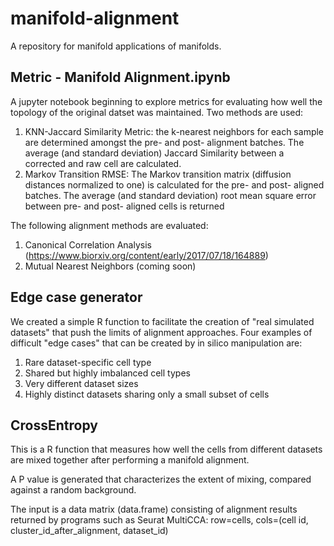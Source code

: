 # manifold-alignment
A repository for manifold applications of manifolds. 
## Metric - Manifold Alignment.ipynb
A jupyter notebook beginning to explore metrics for evaluating how well the topology of the original datset was maintained. Two methods are used:

1. KNN-Jaccard Similarity Metric: the k-nearest neighbors for each sample are determined amongst the pre- and post- alignment batches. The average (and standard deviation) Jaccard Similarity between a corrected and raw cell are calculated.
2. Markov Transition RMSE: The Markov transition matrix (diffusion distances normalized to one) is calculated for the pre- and post- aligned batches. The average (and standard deviation) root mean square error between pre- and post- aligned cells is returned

The following alignment methods are evaluated:
1. Canonical Correlation Analysis (https://www.biorxiv.org/content/early/2017/07/18/164889)
2. Mutual Nearest Neighbors (coming soon)

## Edge case generator
We created a simple R function to facilitate the creation of "real simulated datasets" that push the limits of alignment approaches.
Four examples of difficult "edge cases" that can be created by in silico manipulation are:
1. Rare dataset-specific cell type
2. Shared but highly imbalanced cell types
3. Very different dataset sizes
4. Highly distinct datasets sharing only a small subset of cells

## CrossEntropy
This is a R function that measures how well the cells from different datasets are mixed together after performing a manifold alignment.

A P value is generated that characterizes the extent of mixing, compared against a random background.

The input is a data matrix (data.frame) consisting of alignment results returned by programs such as Seurat MultiCCA: row=cells, cols=(cell id, cluster_id_after_alignment, dataset_id) 

